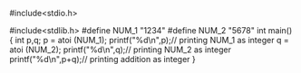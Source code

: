 
#include<stdio.h>

#include<stdlib.h>
#define NUM_1 "1234"
#define NUM_2 "5678"
int main()
{
    int p,q;
    p = atoi (NUM_1);
    printf("%d\n",p);// printing NUM_1 as integer
    q = atoi (NUM_2);
    printf("%d\n",q);// printing NUM_2 as integer
    printf("%d\n",p+q);// printing addition as integer
}

